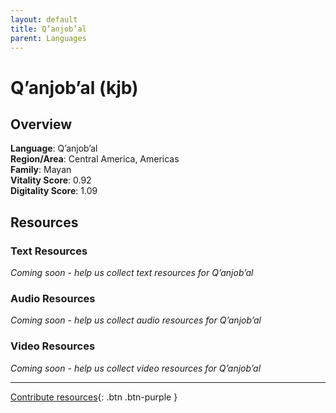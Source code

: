 ```yaml
---
layout: default
title: Q’anjob’al
parent: Languages
---
```


# Q’anjob’al (kjb)

## Overview

**Language**: Q’anjob’al  
**Region/Area**: Central America, Americas  
**Family**: Mayan  
**Vitality Score**: 0.92  
**Digitality Score**: 1.09  

## Resources

### Text Resources
*Coming soon - help us collect text resources for Q’anjob’al*

### Audio Resources
*Coming soon - help us collect audio resources for Q’anjob’al*

### Video Resources
*Coming soon - help us collect video resources for Q’anjob’al*

---

[Contribute resources](https://fairtrain.github.io/){: .btn .btn-purple }

